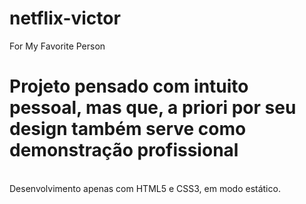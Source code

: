 # netflix-victor
For My Favorite Person
<h1>Projeto pensado com intuito pessoal, mas que, a priori por seu design também serve como demonstração profissional</h1> <br>
Desenvolvimento apenas com HTML5 e CSS3, em modo estático.
